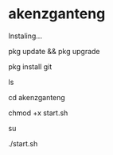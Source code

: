 # akenzganteng

Instaling...

pkg update && pkg upgrade

pkg install git

ls

cd akenzganteng

chmod +x start.sh

su

./start.sh

